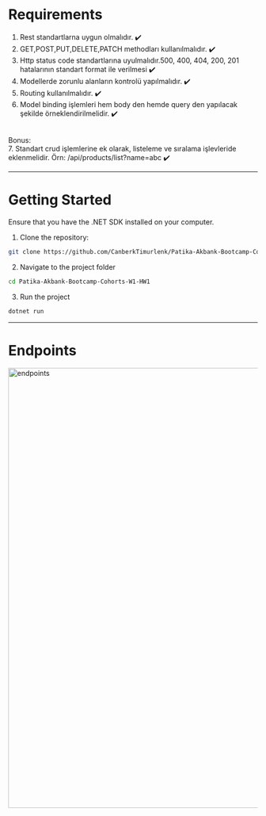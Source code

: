 # Requirements
1. Rest standartlarna uygun olmalıdır. ✔️
2. GET,POST,PUT,DELETE,PATCH methodları kullanılmalıdır. ✔️
3. Http status code standartlarına uyulmalıdır.500, 400, 404, 200, 201 hatalarının standart format ile verilmesi ✔️
4. Modellerde zorunlu alanların kontrolü yapılmalıdır. ✔️
5. Routing kullanılmalıdır. ✔️
6. Model binding işlemleri hem body den hemde query den yapılacak şekilde örneklendirilmelidir. ✔️ <br>
<br>
Bonus: <br>
7. Standart crud işlemlerine ek olarak, listeleme ve sıralama işlevleride eklenmelidir. Örn: /api/products/list?name=abc ✔️

<hr>

# Getting Started

Ensure that you have the .NET SDK installed on your computer.

1. Clone the repository:

```bash
git clone https://github.com/CanberkTimurlenk/Patika-Akbank-Bootcamp-Cohorts-W1-HW1.git
```
2. Navigate to the project folder
```bash
cd Patika-Akbank-Bootcamp-Cohorts-W1-HW1
```
3. Run the project
```bash
dotnet run
```
<hr>

# Endpoints

<img width="888" alt="endpoints" src="https://github.com/CanberkTimurlenk/Patika-Akbank-Bootcamp-Cohorts-W1-HW1/assets/18058846/88f00511-d0e1-406e-901c-8763728d614e">



